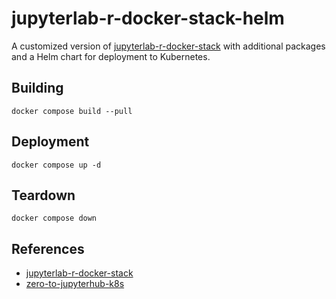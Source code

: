 # jupyterlab-r-docker-stack-helm

A customized version of [jupyterlab-r-docker-stack](https://gitlab.com/b-data/jupyterlab/r-project/docker-stack) with additional packages and a Helm chart for deployment to Kubernetes.

## Building

```shell
docker compose build --pull
```

## Deployment

```shell
docker compose up -d
```

## Teardown

```shell
docker compose down
```

## References

* [jupyterlab-r-docker-stack](https://gitlab.com/b-data/jupyterlab/r-project/docker-stack)
* [zero-to-jupyterhub-k8s](https://github.com/jupyterhub/zero-to-jupyterhub-k8s)
